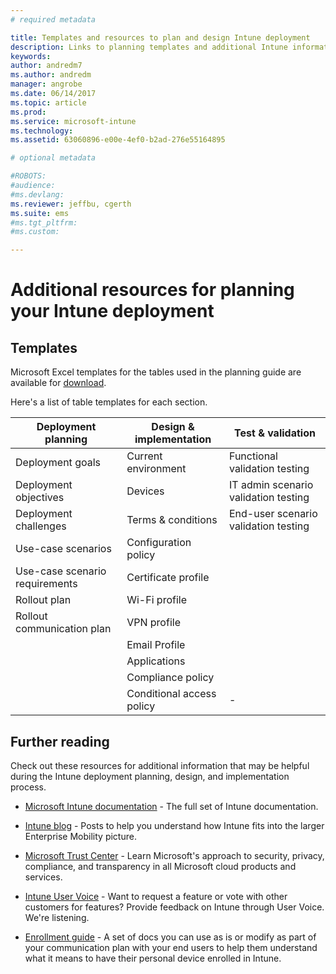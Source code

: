 ```yaml
---
# required metadata

title: Templates and resources to plan and design Intune deployment
description: Links to planning templates and additional Intune information that may be helpful during your Intune deployment planning and implementation process.
keywords:
author: andredm7
ms.author: andredm
manager: angrobe
ms.date: 06/14/2017
ms.topic: article
ms.prod:
ms.service: microsoft-intune
ms.technology:
ms.assetid: 63060896-e00e-4ef0-b2ad-276e55164895

# optional metadata

#ROBOTS:
#audience:
#ms.devlang:
ms.reviewer: jeffbu, cgerth
ms.suite: ems
#ms.tgt_pltfrm:
#ms.custom: 

---
```


# Additional resources for planning your Intune deployment

## Templates

Microsoft Excel templates for the tables used in the planning guide are available for [download](https://gallery.technet.microsoft.com/Intune-deployment-planning-fae156c2?redir=0).

Here's a list of table templates for each section.

|Deployment planning  |Design & implementation   |Test & validation |
|-----|----- |------|
| Deployment goals |Current environment|Functional validation testing|
| Deployment objectives |Devices|IT admin scenario validation testing|
| Deployment challenges |Terms & conditions|End-user scenario validation testing|
| Use-case scenarios |Configuration policy| |
| Use-case scenario requirements |Certificate profile| |
| Rollout plan |Wi-Fi profile| |
| Rollout communication plan|VPN profile| |
| |  Email Profile | |
| | Applications | |
| | Compliance policy | |
| | Conditional access policy|-|


## Further reading

Check out these resources for additional information that may be helpful during the Intune deployment planning, design, and implementation process.

-   [Microsoft Intune documentation](/intune/) - The full set of Intune documentation.

-   [Intune blog](https://blogs.technet.microsoft.com/enterprisemobility/) - Posts to help you understand how Intune fits into the larger Enterprise Mobility picture.

-   [Microsoft Trust Center](http://www.microsoft.com/TrustCenter/default.aspx) - Learn Microsoft's approach to security, privacy, compliance, and transparency in all Microsoft cloud products and services.

-   [Intune User Voice](http://microsoftintune.uservoice.com/) - Want to request a feature or vote with other customers for features? Provide feedback on Intune through User Voice. We're listening.

-   [Enrollment guide](https://gallery.technet.microsoft.com/Intune-End-User-Enrollment-3a0c9b0c?WT.mc_id=Blog_Intune_General_PCIT) - A set of docs you can use as is or modify as part of your communication plan with your end users to help them understand what it means to have their personal device enrolled in Intune.
